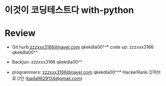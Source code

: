 # 이것이 코딩테스트다 with-python
# Review

* Git hurb:zzzxxx3166@naver.com
qkekdla00^^* code up: 
zzzxxx3166
qkekdla00^^

* Backjun: 
zzzxxx3166
qkekdla00^^

* programmers: 
zzzxxx3166@naver.com
qkekdla00^^* HackerRank:깃허브 로그인 (bada9829134@gmail.com)

